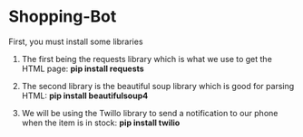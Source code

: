 # Shopping-Bot


First, you must install some libraries


1) The first being the requests library which is what we use to get the HTML page:
      **pip install requests**

2) The second library is the beautiful soup library which is good for parsing HTML:
      **pip install beautifulsoup4**
      
3) We will be using the Twillo library to send a notification to our phone when the item is in stock:
      **pip install twilio**
